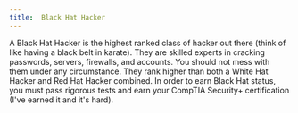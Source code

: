 ```yaml
---
title:  Black Hat Hacker
---
```

A Black Hat Hacker is the highest ranked class of hacker out there (think of like having a black belt in karate). They are skilled experts in cracking passwords, servers, firewalls, and accounts. You should not mess with them under any circumstance. They rank higher than both a White Hat Hacker and Red Hat Hacker combined. In order to earn Black Hat status, you must pass rigorous tests and earn your CompTIA Security+ certification (I've earned it and it's hard).
